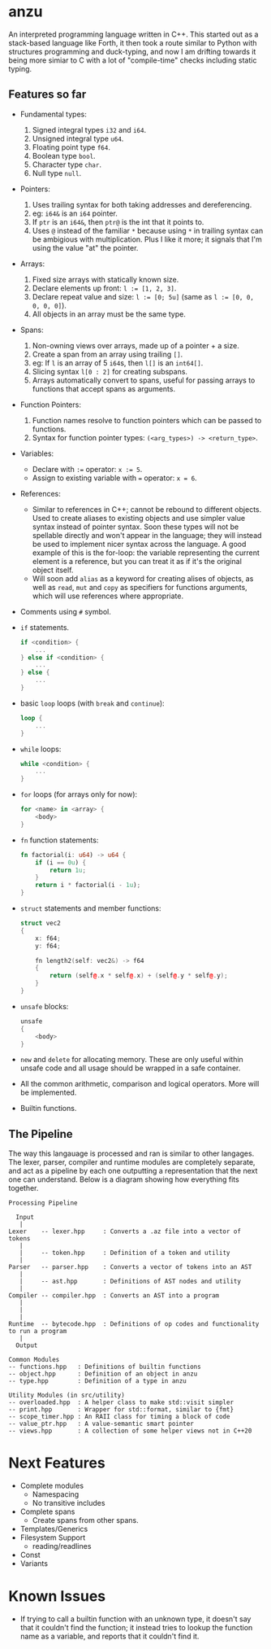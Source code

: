 # anzu
An interpreted programming language written in C++. This started out as a stack-based language like Forth, it then took a route similar to Python with structures programming and duck-typing, and now I am drifting towards it being more simiar to C with a lot of "compile-time" checks including static typing.

## Features so far
* Fundamental types:
    1. Signed integral types `i32` and `i64`.
    1. Unsigned integral type `u64`.
    1. Floating point type `f64`.
    1. Boolean type `bool`.
    1. Character type `char`.
    1. Null type `null`.

* Pointers:
    1. Uses trailing syntax for both taking addresses and dereferencing.
    1. eg: `i64&` is an `i64` pointer.
    1. If `ptr` is an `i64&`, then `ptr@` is the int that it points to.
    1. Uses `@` instead of the familiar `*` because using `*` in trailing syntax can be ambigious with multiplication. Plus I like it more; it signals that I'm using the value "at" the pointer.

* Arrays:
    1. Fixed size arrays with statically known size.
    1. Declare elements up front: `l := [1, 2, 3]`.
    1. Declare repeat value and size: `l := [0; 5u]` (same as `l := [0, 0, 0, 0, 0]`).
    1. All objects in an array must be the same type.

* Spans:
    1. Non-owning views over arrays, made up of a pointer + a size.
    1. Create a span from an array using trailing `[]`.
    1. eg: If `l` is an array of 5 `i64`s, then `l[]` is an `int64[]`.
    1. Slicing syntax `l[0 : 2]` for creating subspans.
    1. Arrays automatically convert to spans, useful for passing arrays to functions that accept spans as arguments.

* Function Pointers:
    1. Function names resolve to function pointers which can be passed to functions.
    1. Syntax for function pointer types: `(<arg_types>) -> <return_type>`.

* Variables:
    * Declare with `:=` operator: `x := 5`.
    * Assign to existing variable with `=` operator: `x = 6`.

* References:
    * Similar to references in C++; cannot be rebound to different objects. Used to create aliases to existing objects and use simpler value syntax instead of pointer syntax. Soon these types will not be spellable directly and won't appear in the language; they will instead be used to implement nicer syntax across the language. A good example of this is the for-loop: the variable representing the current element is a reference, but you can treat it as if it's the original object itself.
    * Will soon add `alias` as a keyword for creating alises of objects, as well as `read`, `mut` and `copy` as specifiers for functions arguments, which will use references where appropriate.

* Comments using `#` symbol.

* `if` statements.

    ```rs
    if <condition> {
        ...
    } else if <condition> {
        ...
    } else {
        ...
    }
    ```

* basic `loop` loops (with `break` and `continue`):
    ```rs
    loop {
        ...
    }
    ```

* `while` loops:

    ```rs
    while <condition> {
        ...
    }
    ```

* `for` loops (for arrays only for now):

    ```rs
    for <name> in <array> {
        <body>
    }
    ```

* `fn` function statements:

    ```rs
    fn factorial(i: u64) -> u64 {
        if (i == 0u) {
            return 1u; 
        }
        return i * factorial(i - 1u);
    }
    ```
* `struct` statements and member functions:
    ```cpp
    struct vec2
    {
        x: f64;
        y: f64;

        fn length2(self: vec2&) -> f64
        {
            return (self@.x * self@.x) + (self@.y * self@.y);
        }
    }
    ```
* `unsafe` blocks:
    ```cpp
    unsafe
    {
        <body>
    }
    ```
* `new` and `delete` for allocating memory. These are only useful within unsafe code and all usage should be wrapped in a safe container.
* All the common arithmetic, comparison and logical operators. More will be implemented.
* Builtin functions.

## The Pipeline
The way this langauage is processed and ran is similar to other langages. The lexer, parser, compiler and runtime modules are completely separate, and act as a pipeline by each one outputting a representation that the next one can understand. Below is a diagram showing how everything fits together.


```
Processing Pipeline

  Input
   |
Lexer    -- lexer.hpp     : Converts a .az file into a vector of tokens
   |
   |     -- token.hpp     : Definition of a token and utility
   |
Parser   -- parser.hpp    : Converts a vector of tokens into an AST
   |
   |     -- ast.hpp       : Definitions of AST nodes and utility
   |
Compiler -- compiler.hpp  : Converts an AST into a program
   |
   |
   |
Runtime  -- bytecode.hpp  : Definitions of op codes and functionality to run a program
   |
  Output

Common Modules
-- functions.hpp   : Definitions of builtin functions
-- object.hpp      : Definition of an object in anzu
-- type.hpp        : Definition of a type in anzu

Utility Modules (in src/utility)
-- overloaded.hpp  : A helper class to make std::visit simpler
-- print.hpp       : Wrapper for std::format, similar to {fmt}
-- scope_timer.hpp : An RAII class for timing a block of code
-- value_ptr.hpp   : A value-semantic smart pointer
-- views.hpp       : A collection of some helper views not in C++20
```

# Next Features
* Complete modules
    - Namespacing
    - No transitive includes
* Complete spans
    - Create spans from other spans.
* Templates/Generics
* Filesystem Support
    - reading/readlines
* Const
* Variants

# Known Issues
* If trying to call a builtin function with an unknown type, it doesn't say that it couldn't find the function; it instead tries to lookup the function name as a variable, and reports that it couldn't find it.